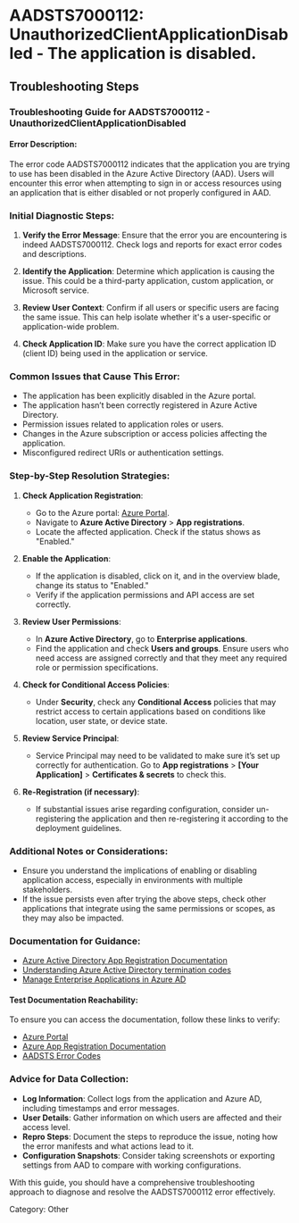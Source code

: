 # AADSTS7000112: UnauthorizedClientApplicationDisabled - The application is disabled.


## Troubleshooting Steps
### Troubleshooting Guide for AADSTS7000112 - UnauthorizedClientApplicationDisabled

#### Error Description:
The error code AADSTS7000112 indicates that the application you are trying to use has been disabled in the Azure Active Directory (AAD). Users will encounter this error when attempting to sign in or access resources using an application that is either disabled or not properly configured in AAD.

### Initial Diagnostic Steps:

1. **Verify the Error Message**: Ensure that the error you are encountering is indeed AADSTS7000112. Check logs and reports for exact error codes and descriptions.
   
2. **Identify the Application**: Determine which application is causing the issue. This could be a third-party application, custom application, or Microsoft service.

3. **Review User Context**: Confirm if all users or specific users are facing the same issue. This can help isolate whether it's a user-specific or application-wide problem.

4. **Check Application ID**: Make sure you have the correct application ID (client ID) being used in the application or service.

### Common Issues that Cause This Error:

- The application has been explicitly disabled in the Azure portal.
- The application hasn’t been correctly registered in Azure Active Directory.
- Permission issues related to application roles or users.
- Changes in the Azure subscription or access policies affecting the application.
- Misconfigured redirect URIs or authentication settings.

### Step-by-Step Resolution Strategies:

1. **Check Application Registration**:
   - Go to the Azure portal: [Azure Portal](https://portal.azure.com).
   - Navigate to **Azure Active Directory** > **App registrations**.
   - Locate the affected application. Check if the status shows as "Enabled."

2. **Enable the Application**:
   - If the application is disabled, click on it, and in the overview blade, change its status to "Enabled."
   - Verify if the application permissions and API access are set correctly.

3. **Review User Permissions**:
   - In **Azure Active Directory**, go to **Enterprise applications**.
   - Find the application and check **Users and groups**. Ensure users who need access are assigned correctly and that they meet any required role or permission specifications.

4. **Check for Conditional Access Policies**:
   - Under **Security**, check any **Conditional Access** policies that may restrict access to certain applications based on conditions like location, user state, or device state.

5. **Review Service Principal**:
   - Service Principal may need to be validated to make sure it’s set up correctly for authentication. Go to **App registrations** > **[Your Application]** > **Certificates & secrets** to check this.

6. **Re-Registration (if necessary)**:
   - If substantial issues arise regarding configuration, consider un-registering the application and then re-registering it according to the deployment guidelines.

### Additional Notes or Considerations:

- Ensure you understand the implications of enabling or disabling application access, especially in environments with multiple stakeholders.
- If the issue persists even after trying the above steps, check other applications that integrate using the same permissions or scopes, as they may also be impacted.

### Documentation for Guidance:

- [Azure Active Directory App Registration Documentation](https://docs.microsoft.com/en-us/azure/active-directory/develop/quickstart-register-app)
- [Understanding Azure Active Directory termination codes](https://docs.microsoft.com/en-us/azure/active-directory/develop/reference-aadsts-error-codes)
- [Manage Enterprise Applications in Azure AD](https://docs.microsoft.com/en-us/azure/active-directory/unified-management/enterprise-applications-how-to-manage)

#### Test Documentation Reachability:
To ensure you can access the documentation, follow these links to verify:

- [Azure Portal](https://portal.azure.com)
- [Azure App Registration Documentation](https://docs.microsoft.com/en-us/azure/active-directory/develop/quickstart-register-app)
- [AADSTS Error Codes](https://docs.microsoft.com/en-us/azure/active-directory/develop/reference-aadsts-error-codes)

### Advice for Data Collection:

- **Log Information**: Collect logs from the application and Azure AD, including timestamps and error messages.
- **User Details**: Gather information on which users are affected and their access level.
- **Repro Steps**: Document the steps to reproduce the issue, noting how the error manifests and what actions lead to it.
- **Configuration Snapshots**: Consider taking screenshots or exporting settings from AAD to compare with working configurations.

With this guide, you should have a comprehensive troubleshooting approach to diagnose and resolve the AADSTS7000112 error effectively.

Category: Other